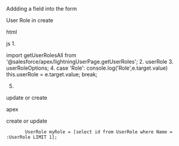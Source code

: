 Addding a field into the form

User Role in create 

html 
                <lightning-combobox type="" label="Role" value={userRole} options={userRoleOptions} disabled={disabledValue} onchange={handleFormChange}></lightning-combobox><br>


js
1. 

  import getUserRolesAll from '@salesforce/apex/lightningUserPage.getUserRoles';
2.
     userRole 
3.
userRoleOptions;
4. 
            case 'Role':
                console.log('Role',e.target.value)
                this.userRole = e.target.value;
                break;

5.
update or create


apex 

create or update 
   
           UserRole myRole = [select id from UserRole where Name = :UserRole LIMIT 1]; 